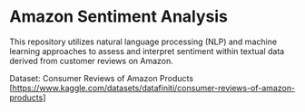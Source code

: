 # Amazon Sentiment Analysis
This repository utilizes natural language processing (NLP) and machine learning approaches to assess and interpret sentiment within textual data derived from customer reviews on Amazon.

Dataset: Consumer Reviews of Amazon Products [https://www.kaggle.com/datasets/datafiniti/consumer-reviews-of-amazon-products]
